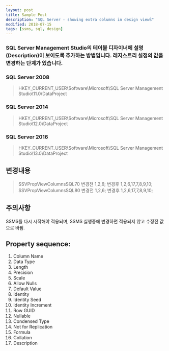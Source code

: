 ```yaml
---
layout: post
title: Sample Post
description: "SQL Server - showing extra columns in design viewß"
modified: 2018-07-15
tags: [ssms, sql, design]
---
```


### SQL Server Management Studio의 테이블 디자이너에 설명(Description)이 보이도록  추가하는 방법입니다.  레지스트리 설정의 값을 변경하는 단계가 있습니다.

### SQL Server 2008
> HKEY_CURRENT_USER\Software\Microsoft\SQL Server Management Studio\11.0\DataProject

### SQL Server 2014
> HKEY_CURRENT_USER\Software\Microsoft\SQL Server Management Studio\12.0\DataProject

### SQL Server 2016
> HKEY_CURRENT_USER\Software\Microsoft\SQL Server Management Studio\13.0\DataProject

## 변경내용

> SSVPropViewColumnsSQL70 변경전 1,2,6; 변경후 1,2,6,17,7,8,9,10;
> SSVPropViewColumnsSQL80 변경전 1,2,6; 변경후 1,2,6,17,7,8,9,10;

## 주의사항 

SSMS를 다시 시작해야 적용되며, SSMS 싫행중에 변경하면 적용되지 않고 수정전 값으로 바뀜. 

## Property sequence:

1. Column Name
2. Data Type
3. Length
4. Precision
5. Scale
6. Allow Nulls
7. Default Value
8. Identity
9. Identity Seed
10. Identity Increment
11. Row GUID
12. Nullable
13. Condensed Type
14. Not for Replication
15. Formula
16. Collation
17. Description

